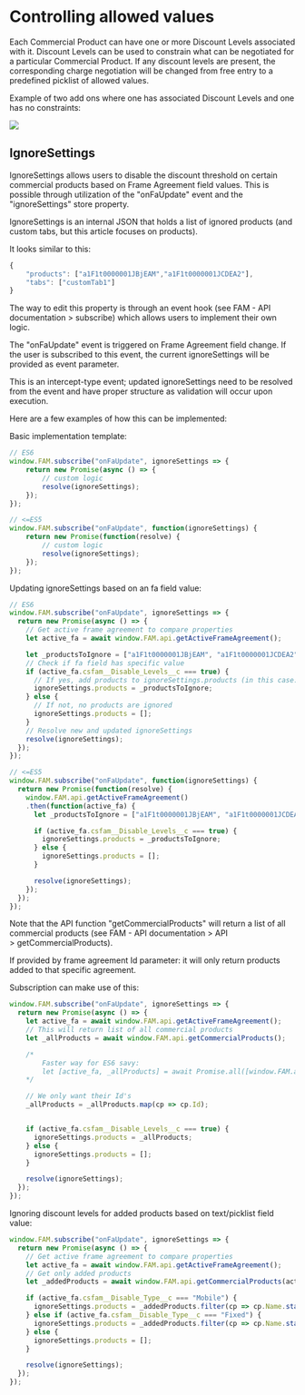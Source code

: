 # Controlling allowed values

Each Commercial Product can have one or more Discount Levels associated with it. Discount Levels can be used to constrain what can be negotiated for a particular Commercial Product. If any discount levels are present, the corresponding charge negotiation will be changed from free entry to a predefined picklist of allowed values.

Example of two add ons where one has associated Discount Levels and one has no constraints:

![]({{images}}/ConVal1.png)

## IgnoreSettings

IgnoreSettings allows users to disable the discount threshold on certain commercial products based on Frame Agreement field values. This is possible through utilization of the "onFaUpdate" event and the "ignoreSettings" store property.

IgnoreSettings is an internal JSON that holds a list of ignored products (and custom tabs, but this article focuses on products).

It looks similar to this:

```javascript
{
	"products": ["a1F1t0000001JBjEAM","a1F1t0000001JCDEA2"],
	"tabs": ["customTab1"]
}
```

The way to edit this property is through an event hook (see FAM - API documentation > subscribe) which allows users to implement their own logic.

The "onFaUpdate" event is triggered on Frame Agreement field change. If the user is subscribed to this event, the current ignoreSettings will be provided as event parameter.

This is an intercept-type event; updated ignoreSettings need to be resolved from the event and have proper structure as validation will occur upon execution.


Here are a few examples of how this can be implemented:


Basic implementation template:

```javascript
// ES6
window.FAM.subscribe("onFaUpdate", ignoreSettings => {
	return new Promise(async () => {
		// custom logic
		resolve(ignoreSettings);
	});
});

// <=ES5
window.FAM.subscribe("onFaUpdate", function(ignoreSettings) {
	return new Promise(function(resolve) {
		// custom logic
		resolve(ignoreSettings);
	});
});
```


Updating ignoreSettings based on an fa field value:

```javascript
// ES6
window.FAM.subscribe("onFaUpdate", ignoreSettings => {
  return new Promise(async () => {
    // Get active frame agreement to compare properties
    let active_fa = await window.FAM.api.getActiveFrameAgreement();

    let _productsToIgnore = ["a1F1t0000001JBjEAM", "a1F1t0000001JCDEA2", "a1F1t0000001JC8EAM", "a1F1t00000017Y0EAI"];
	// Check if fa field has specific value
    if (active_fa.csfam__Disable_Levels__c === true) {
	  // If yes, add products to ignoreSettings.products (in this case: whole premade array)
      ignoreSettings.products = _productsToIgnore;
    } else {
	  // If not, no products are ignored
      ignoreSettings.products = [];
    }
	// Resolve new and updated ignoreSettings
    resolve(ignoreSettings);
  });
});

// <=ES5
window.FAM.subscribe("onFaUpdate", function(ignoreSettings) {
  return new Promise(function(resolve) {
    window.FAM.api.getActiveFrameAgreement()
    .then(function(active_fa) {
      let _productsToIgnore = ["a1F1t0000001JBjEAM", "a1F1t0000001JCDEA2", "a1F1t0000001JC8EAM", "a1F1t00000017Y0EAI"];

      if (active_fa.csfam__Disable_Levels__c === true) {
        ignoreSettings.products = _productsToIgnore;
      } else {
        ignoreSettings.products = [];
      }

      resolve(ignoreSettings);
    });
  });
});
```

Note that the API function "getCommercialProducts" will return a list of all commercial products (see FAM - API documentation > API > getCommercialProducts).

If provided by frame agreement Id parameter: it will only return products added to that specific agreement.


Subscription can make use of this:

```javascript
window.FAM.subscribe("onFaUpdate", ignoreSettings => {
  return new Promise(async () => {
    let active_fa = await window.FAM.api.getActiveFrameAgreement();
	// This will return list of all commercial products
    let _allProducts = await window.FAM.api.getCommercialProducts();

    /*
		Faster way for ES6 savy:
		let [active_fa, _allProducts] = await Promise.all([window.FAM.api.getActiveFrameAgreement(), window.FAM.api.getCommercialProducts()]);
	*/

    // We only want their Id's
    _allProducts = _allProducts.map(cp => cp.Id);


    if (active_fa.csfam__Disable_Levels__c === true) {
      ignoreSettings.products = _allProducts;
    } else {
      ignoreSettings.products = [];
    }

    resolve(ignoreSettings);
  });
});
```

Ignoring discount levels for added products based on text/picklist field value:

```javascript
window.FAM.subscribe("onFaUpdate", ignoreSettings => {
  return new Promise(async () => {
    // Get active frame agreement to compare properties
    let active_fa = await window.FAM.api.getActiveFrameAgreement();
    // Get only added products
    let _addedProducts = await window.FAM.api.getCommercialProducts(active_fa.Id);

    if (active_fa.csfam__Disable_Type__c === "Mobile") {
      ignoreSettings.products = _addedProducts.filter(cp => cp.Name.startsWith("Mobile")).map(cp => cp.Id);
    } else if (active_fa.csfam__Disable_Type__c === "Fixed") {
      ignoreSettings.products = _addedProducts.filter(cp => cp.Name.startsWith("Fixed")).map(cp => cp.Id);
    } else {
      ignoreSettings.products = [];
    }

    resolve(ignoreSettings);
  });
});
```



